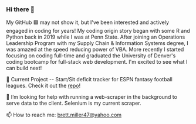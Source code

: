 ### Hi there 👋

My GitHub 🟩 may not show it, but I've been interested and actively engaged in coding for years!  My coding origin story began with some R and Python back in 2019 while I was at Penn State.  After joining an Operations Leadership Program with my Supply Chain & Information Systems degree, I was amazed at the speed reducing power of VBA.  More recently I started focusing on coding full-time and graduated the University of Denver's coding bootcamp for full-stack web development.  I'm excited to see what I can build next!

🔭 Current Project -- Start/Sit deficit tracker for ESPN fantasy football leagues. Check it out the [repo](https://github.com/BrettMiller47/start-sit-deficit)!

🤔 I’m looking for help with running a web-scraper in the background to serve data to the client.  Selenium is my current scraper.

📫 How to reach me: [brett.miller47@yahoo.com](mailto:brett.miller47@yahoo.com)

<!--
**BrettMiller47/BrettMiller47** is a ✨ _special_ ✨ repository because its `README.md` (this file) appears on your GitHub profile.

Here are some ideas to get you started:


- 🌱 I’m currently learning ...
- 👯 I’m looking to collaborate on ...
- 🤔 I’m looking for help with ...
- 💬 Ask me about ...
- 📫 How to reach me: ...
- 😄 Pronouns: ...
- ⚡ Fun fact: ...
-->
